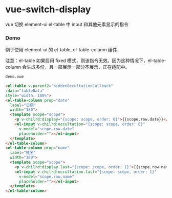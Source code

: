 # vue-switch-display
vue 切换 element-ui el-table 中 input 和其他元素显示的指令

### Demo

例子使用 element-ui 的 el-table, el-table-column 组件.

注意：el-table 如果启用 fixed 模式，则该指令无效。因为这种情况下，el-table-column 会生成多份，且一部展示一部分不展示，正在适配中。

```html
demo.vue

<el-table v-parent2="hiddenOccultationCallback"
:data="tableData"
style="width: 100%">
<el-table-column prop="date"
  label="日期"
  width="180">
  <template scope="scope">
    <p v-chilrd:display="{scope: scope, order: 0}">{{scope.row.date}}</p>
    <el-input v-chilrd:occultation="{scope: scope, order: 0}"
      v-model="scope.row.date"
      placeholder=""></el-input>
  </template>
</el-table-column>
<el-table-column prop="name"
  label="姓名"
  width="180">
  <template scope="scope">
    <p v-chilrd:display.last="{scope: scope, order: 1}">{{scope.row.name}}</p>
    <el-input v-chilrd:occultation.last="{scope: scope, order: 1}"
      v-model="scope.row.name"
      placeholder=""></el-input>
  </template>
</el-table-column>
```
